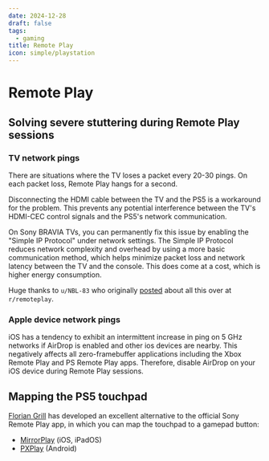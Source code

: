 ```yaml
---
date: 2024-12-28
draft: false
tags:
  - gaming
title: Remote Play
icon: simple/playstation
---
```


# Remote Play

## Solving severe stuttering during Remote Play sessions

### TV network pings

There are situations where the TV loses a packet every 20-30 pings. On each
packet loss, Remote Play hangs for a second.

Disconnecting the HDMI cable between the TV and the PS5 is a workaround for the
problem. This prevents any potential interference between the TV's HDMI-CEC
control signals and the PS5's network communication.

On Sony BRAVIA TVs, you can permanently fix this issue by enabling the "Simple
IP Protocol" under network settings. The Simple IP Protocol reduces network
complexity and overhead by using a more basic communication method, which helps
minimize packet loss and network latency between the TV and the console. This
does come at a cost, which is higher energy consumption.

Huge thanks to `u/NBL-83` who originally
[posted](https://www.reddit.com/r/remoteplay/comments/te9ut1/playstation_remoteplay_stops_hangs_every_30/)
about all this over at `r/remoteplay`.

### Apple device network pings

iOS has a tendency to exhibit an intermittent increase in ping on 5 GHz networks
if AirDrop is enabled and other ios devices are nearby. This negatively affects
all zero-framebuffer applications including the Xbox Remote Play and PS Remote
Play apps. Therefore, disable AirDrop on your iOS device during Remote Play
sessions.

## Mapping the PS5 touchpad

[Florian Grill](https://grill2010.github.io) has developed an excellent
alternative to the official Sony Remote Play app, in which you can map the
touchpad to a gamepad button:

- [MirrorPlay](https://apps.apple.com/my/app/mirrorplay-remote-streaming/id1638586503)
  (iOS, iPadOS)
- [PXPlay](https://play.google.com/store/apps/details?id=psplay.grill.com)
  (Android)
